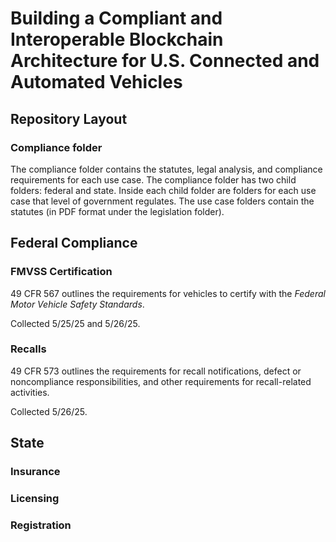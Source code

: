 # Building a Compliant and Interoperable Blockchain Architecture for U.S. Connected and Automated Vehicles


## Repository Layout
### Compliance folder
The compliance folder contains the statutes, legal analysis, and compliance requirements for each use case.
The compliance folder has two child folders: federal and state. Inside each child folder are folders for each use case
that level of government regulates. The use case folders contain the statutes (in PDF format under the legislation folder).


## Federal Compliance
### FMVSS Certification
49 CFR 567 outlines the requirements for vehicles to certify with the _Federal Motor Vehicle Safety Standards_.

Collected 5/25/25 and 5/26/25.

### Recalls
49 CFR 573 outlines the requirements for recall notifications, defect or noncompliance responsibilities, and other requirements for recall-related activities. 

Collected 5/26/25.

## State
### Insurance

### Licensing

### Registration
